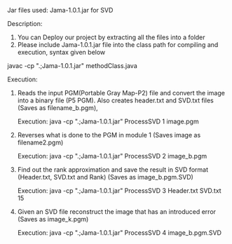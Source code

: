 Jar files used:
Jama-1.0.1.jar for SVD

Description:

1. You can Deploy our project by extracting all the files into a folder
2. Please include Jama-1.0.1.jar file into the class path for compiling and execution, syntax given below

javac -cp ".;Jama-1.0.1.jar" methodClass.java


Execution:

  1. Reads the input PGM(Portable Gray Map-P2) file and convert the image into a binary file (P5 PGM). Also creates header.txt and SVD.txt files
		(Saves as filename_b.pgm),
		
		Execution:
		java -cp ".;Jama-1.0.1.jar" ProcessSVD 1 image.pgm
		
  2. Reverses what is done to the PGM in module 1 
		(Saves image as filename2.pgm)
		
		Execution:
		java -cp ".;Jama-1.0.1.jar" ProcessSVD 2 image_b.pgm
		
  3. Find out the rank approximation and save the result in SVD format (Header.txt, SVD.txt and Rank)
		(Saves as image_b.pgm.SVD)
		
		Execution:
		java -cp ".;Jama-1.0.1.jar" ProcessSVD 3 Header.txt SVD.txt 15
		
  4. Given an SVD file reconstruct the image that has an introduced error
		(Saves as image_k.pgm)
		
		Execution:
		java -cp ".;Jama-1.0.1.jar" ProcessSVD 4 image_b.pgm.SVD
		